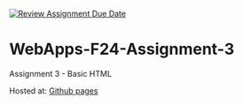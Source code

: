 [![Review Assignment Due Date](https://classroom.github.com/assets/deadline-readme-button-24ddc0f5d75046c5622901739e7c5dd533143b0c8e959d652212380cedb1ea36.svg)](https://classroom.github.com/a/qJp_9AXf)

# WebApps-F24-Assignment-3

Assignment 3 - Basic HTML

Hosted at: [Github pages](https://44-563-web-apps-s24.github.io/44563-webapps-s24-assignment3-SemStassen/)

